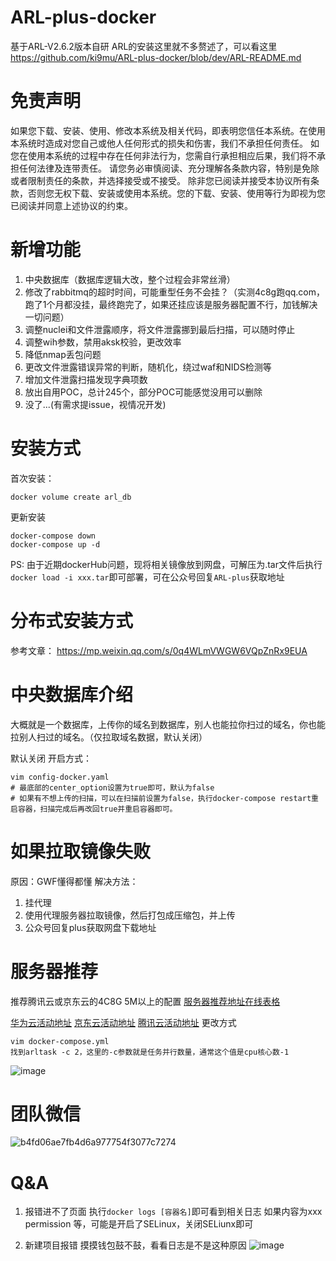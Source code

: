 # ARL-plus-docker
基于ARL-V2.6.2版本自研
ARL的安装这里就不多赘述了，可以看这里 https://github.com/ki9mu/ARL-plus-docker/blob/dev/ARL-README.md

# 免责声明
如果您下载、安装、使用、修改本系统及相关代码，即表明您信任本系统。在使用本系统时造成对您自己或他人任何形式的损失和伤害，我们不承担任何责任。 如您在使用本系统的过程中存在任何非法行为，您需自行承担相应后果，我们将不承担任何法律及连带责任。 请您务必审慎阅读、充分理解各条款内容，特别是免除或者限制责任的条款，并选择接受或不接受。 除非您已阅读并接受本协议所有条款，否则您无权下载、安装或使用本系统。您的下载、安装、使用等行为即视为您已阅读并同意上述协议的约束。

# 新增功能
1. 中央数据库（数据库逻辑大改，整个过程会非常丝滑）
2. 修改了rabbitmq的超时时间，可能重型任务不会挂？（实测4c8g跑qq.com，跑了1个月都没挂，最终跑完了，如果还挂应该是服务器配置不行，加钱解决一切问题）
3. 调整nuclei和文件泄露顺序，将文件泄露挪到最后扫描，可以随时停止
4. 调整wih参数，禁用aksk校验，更改效率
5. 降低nmap丢包问题
6. 更改文件泄露错误异常的判断，随机化，绕过waf和NIDS检测等
7. 增加文件泄露扫描发现字典项数
8. 放出自用POC，总计245个，部分POC可能感觉没用可以删除
9. 没了...(有需求提issue，视情况开发)

# 安装方式
首次安装：
```
docker volume create arl_db
```
更新安装
```
docker-compose down
docker-compose up -d
```
PS:
由于近期dockerHub问题，现将相关镜像放到网盘，可解压为.tar文件后执行`docker load -i xxx.tar`即可部署，可在公众号回复`ARL-plus`获取地址

# 分布式安装方式
参考文章： https://mp.weixin.qq.com/s/0q4WLmVWGW6VQpZnRx9EUA

# 中央数据库介绍
大概就是一个数据库，上传你的域名到数据库，别人也能拉你扫过的域名，你也能拉别人扫过的域名。（仅拉取域名数据，默认关闭）

默认关闭
开启方式：
```
vim config-docker.yaml
# 最底部的center_option设置为true即可，默认为false
# 如果有不想上传的扫描，可以在扫描前设置为false，执行docker-compose restart重启容器，扫描完成后再改回true并重启容器即可。
```

# 如果拉取镜像失败

原因：GWF懂得都懂
解决方法：
1. 挂代理
2. 使用代理服务器拉取镜像，然后打包成压缩包，并上传
3. 公众号回复plus获取网盘下载地址

# 服务器推荐
推荐腾讯云或京东云的4C8G 5M以上的配置
[服务器推荐地址在线表格]

[华为云活动地址]
[京东云活动地址]
[腾讯云活动地址]
更改方式
```
vim docker-compose.yml
找到arltask -c 2，这里的-c参数就是任务并行数量，通常这个值是cpu核心数-1
```
![image](https://github.com/user-attachments/assets/891bfa62-d130-4e1b-a269-678fc8659bcd)


# 团队微信
![b4fd06ae7fb4d6a977754f3077c7274](https://github.com/ki9mu/ARL-plus-docker/assets/47977616/48ec6b67-dcaa-4f59-b845-b3d3ede31eda)


# Q&A
1. 报错进不了页面
执行`docker logs [容器名]`即可看到相关日志
如果内容为xxx permission 等，可能是开启了SELinux，关闭SELiunx即可

2. 新建项目报错
摸摸钱包鼓不鼓，看看日志是不是这种原因
![image](https://github.com/user-attachments/assets/4abfb257-3e8e-4387-8350-9daaa117666a)


[京东云活动地址]: https://3.cn/-22ITTEy
[腾讯云活动地址]: https://cloud.tencent.com/act/cps/redirect?redirect=5333&cps_key=488ad3cc44ae37630a493f684f3dc296&from=console
[华为云活动地址]: https://activity.huaweicloud.com/cps.html?fromacct=2343fcae-6eea-4fc8-9bb9-228ade578237&utm_source=V1g3MDY4NTY=&utm_medium=cps&utm_campaign=201905

[服务器推荐地址在线表格]: https://docs.qq.com/sheet/DZUFIQmxZSGJjY1RK?tab=BB08J2&_t=1728576431874

